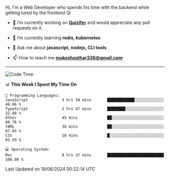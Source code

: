 Hi, I'm a Web Developer who spends his time with the backend while getting lured by the frontend 😜

- 🔭 I’m currently working on **[Quizifer](https://github.com/SutharMukesh/Quizifer/)** and would appreciate any pull requests on it.

- 🌱 I’m currently learning **redis, kubernetes**

- 💬 Ask me about **javascript, nodejs, CLI tools**

- 📫 How to reach me **mukeshsuthar336@gmail.com**

---
<!--START_SECTION:waka-->
![Code Time](http://img.shields.io/badge/Code%20Time-2%2C999%20hrs%201%20min-blue)

📊 **This Week I Spent My Time On** 

```text
💬 Programming Languages: 
JavaScript               3 hrs 58 mins       ████████████░░░░░░░░░░░░░   46.06 % 
TypeScript               2 hrs 47 mins       ████████░░░░░░░░░░░░░░░░░   32.48 % 
Other                    45 mins             ██░░░░░░░░░░░░░░░░░░░░░░░   08.76 % 
YAML                     36 mins             ██░░░░░░░░░░░░░░░░░░░░░░░   07.04 % 
CSS                      18 mins             █░░░░░░░░░░░░░░░░░░░░░░░░   03.59 % 

💻 Operating System: 
Mac                      8 hrs 37 mins       █████████████████████████   100.00 % 
```


 Last Updated on 19/06/2024 00:22:14 UTC
<!--END_SECTION:waka-->
